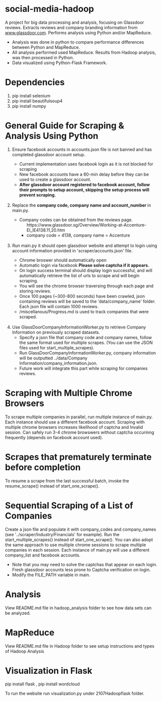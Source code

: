 # social-media-hadoop
A project for big data processing and analysis, focusing on Glassdoor reviews. Extracts reviews and company branding information from www.glassdoor.com. Performs analysis using Python and/or MapReduce. 
* Analysis was done in python to compare performance differences between Python and MapReduce.
* All analysis performed used MapReduce. Results from Hadoop analysis, was then processed in Python.
* Data visualized using Python-Flask Framework.

# Dependencies
<ol>
<li> pip install selenium
<li> pip install beautifulsoup4
<li> pip install numpy
</ol>

# General Guide for Scraping & Analysis Using Python
<ol>
<li> Ensure facebook accounts in accounts.json file is not banned and has completed glassdoor account setup. </li>
    <ul><li> Current implementation uses facebook login as it is not blocked for scraping </li> 
        <li> New facebook accounts have a 60-min delay before they can be used to create a glassdoor account. </li>
        <li> <strong> After glassdoor account registered to facebook account, follow their prompts to setup account, skipping the setup process will prevent scraping.</strong> </li>
    </ul>
<br>
<li> Replace the <strong> company code, company name and account_number </strong> in main.py. </li>
    <ul>
    <li> Company codes can be obtained from the reviews page.
        <ul> https://www.glassdoor.sg/Overview/Working-at-Accenture-EI_IE4138.11,20.htm 
        <li> company code = 4138, company name = Accenture </li> </ul>
    </ul>
<br>
<li> Run main.py it should open glassdoor website and attempt to login using account information provided in 'scraper/accounts.json' file. </li>
    <ul>
        <li>Chrome broswer should automatically open</li>
        <li>Automatic login via facebook <strong> Please solve captcha if it appears. </strong> </li>
        <li>On login success terminal should display login successful, and will automatically retrieve the list of urls to scrape and will begin scraping.
        <li>You will see the chrome browser traversing through each page and storing reviews.
        <li>Once 100 pages (~300-800 seconds) have been crawled, json containing reviews will be saved to the 'data/company_name' folder. Each json file will contain 1000 reviews.
        <li> /miscellanous/Progress.md is used to track companies that were scraped.
    </ul>
<br>
<li> Use GlassDoorCompanyInformationWorker.py to retrieve Company Information on previously scraped datasets.
    <ul>
    <li> Specify a json file that company code and company names, follow the same format used for multiple scrapes. (You can use the JSON files used for start_multiple_scrapes). 
    <li> Run GlassDoorCompanyInformationWorker.py, company information will be outputted ../data/Company Information/company_information.json.
    <li> Future work will integrate this part while scraping for companies reviews.
    </ul>
</ol>

# Scraping with Multiple Chrome Browsers
To scrape multiple companies in parallel, run multiple instance of main.py. Each instance should use a different facebook account. Scraping with multiple chrome browsers increases likelihood of captcha and Invalid session. Can safely run 3-4 chrome browswers without captcha occurinng frequently (depends on facebook account used).

# Scrapes that prematurely terminate before completion
To resume a scrape from the last successful batch, invoke the resume_scrape() instead of start_one_scrape().

# Sequential Scraping of a List of Companies
Create a json file and populate it with company_codes and company_names (see '../scraper/Industry/Financials' for example). Run the start_multiple_scrapes() instead of start_one_scrape(). You can also adopt the same approach to use multiple chrome sessions to scrape multiple companies in each session. Each instance of main.py will use a different company_list and facebook accounts. 
* Note that you may need to solve the captchas that appear on each login. Fresh glassdoor accounts less prone to Captcha verification on login.
* Modify the FILE_PATH variable in main. 

# Analysis 
View README.md file in hadoop_analysis folder to see how data sets can be analyzed.

# MapReduce
View README.md file in Hadoop folder to see setup instructions and types of Hadoop Analysis

# Visualization in Flask
pip install flask , pip install wordcloud

To run the website run visualization.py under 2107Hadoopflask folder. 